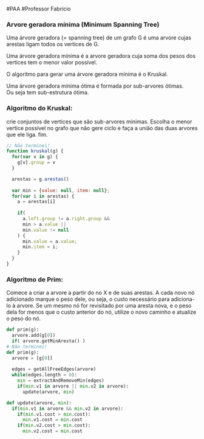 
#PAA
#Professor Fabrício

### Arvore geradora mínima (Minimum Spanning Tree)

Uma árvore geradora (= spanning tree) de um grafo G é uma arvore cujas
arestas ligam todos os vertices de G.

Uma árvore geradora mínima é a arvore geradora cuja soma dos
pesos dos vertices tem o menor valor possível.

O algoritmo para gerar uma árvore geradora mínima é o Kruskal.

Uma árvore geradora mínima ótima é formada por sub-arvores ótimas.  
Ou seja tem sub-estrutura ótima.

### Algoritmo do Kruskal:

crie conjuntos de vertices que são sub-arvores mínimas.
Escolha o menor vertice possível no grafo que não gere ciclo
e faça a união das duas arvores que ele liga.
fim.

```javascript
// Não terminei!
function kruskal(g) {
  for(var v in g) {
    g[v].group = v
  }

  arestas = g.arestas()
  
  var min = {value: null, item: null};
  for(var i in arestas) {
    a = arestas[i]
    
    if(
      a.left.group != a.right.group &&
      min > a.value ||
      min.value != null
    ) {
      min.value = a.value;
      min.item = i;
    }
  }
}
```

### Algoritmo de Prim:

Comece a criar a arvore a partir do no X e de suas arestas.
A cada novo nó adicionado marque o peso dele,
ou seja, o custo necessário para adiciona-lo à arvore.
Se um mesmo nó for revisitado por uma aresta nova,
e o peso dela for menos que o custo anterior do nó, utilize
o novo caminho e atualize o peso do nó.
```python
def prim(g):
  arvore.add(g[0])
  if( arvore.getMinAresta() )
# Não terminei!
def prim(g):
  arvore = [g[0]]
  
  edges = getAllFreeEdges(arvore)
  while(edges.length > 0):
    min = extractAndRemoveMin(edges)
    if(min.v1 in arvore || min.v2 in arvore):
      update(arvore, min)

def update(arvore, min):
  if(min.v1 in arvore && min.v2 in arvore):
    if(min.v1.cost > min.cost):
      min.v1.cost = min.cost
    if(min.v2.cost > min.cost):
      min.v2.cost = min.cost
```







